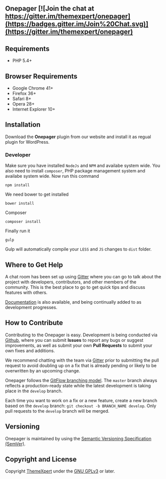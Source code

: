 ## Onepager [![Join the chat at https://gitter.im/themexpert/onepager](https://badges.gitter.im/Join%20Chat.svg)](https://gitter.im/themexpert/onepager)

## Requirements
* PHP 5.4+

## Browser Requirements
* Google Chrome 41+
* Firefox 36+
* Safari 8+
* Opera 28+
* Internet Explorer 10+

## Installation

Download the **Onepager** plugin from our website and install it as regual plugin for WordPress.

### Developer 

Make sure you have installed `NodeJs` and `NPM` and availabe system wide. You also need to install `composer`, PHP package management system and availabe system wide. Now run this command
```
npm install
```
We need bower to get installed
```
bower install
```
Composer
```
composer install
```
Finally run it
```
gulp
```
Gulp will automatically compile your `LESS` and `JS` changes to `dist` folder.

## Where to Get Help

A chat room has been set up using [Gitter](https://gitter.im/themexpert/onepager) where you can go to talk about the project with developers, contributors, and other members of the community. This is the best place to go to get quick tips and discuss features with others.

[Documentation](http://docs.getonepager.com) is also available, and being continually added to as development progresses.

## How to Contribute

Contributing to the Onepager is easy. Development is being conducted via [Github](http://github.com), where you can submit **Issues** to report any bugs or suggest improvements, as well as submit your own **Pull Requests** to submit your own fixes and additions.

We recommend chatting with the team via [Gitter](https://gitter.im/themexpert/onepager) prior to submitting the pull request to avoid doubling up on a fix that is already pending or likely to be overwritten by an upcoming change.

Onepager follows the [GitFlow branching model](http://nvie.com/posts/a-successful-git-branching-model). The ```master``` branch always reflects a production-ready state while the latest development is taking place in the ```develop``` branch.

Each time you want to work on a fix or a new feature, create a new branch based on the ```develop``` branch: ```git checkout -b BRANCH_NAME develop```. Only pull requests to the ```develop``` branch will be merged.

## Versioning

Onepager is maintained by using the [Semantic Versioning Specification (SemVer)](http://semver.org).

## Copyright and License

Copyright [ThemeXpert](http://www.themexpert.com) under the [GNU GPLv3](http://www.gnu.org/licenses/gpl.html) or later.
